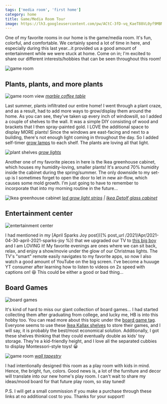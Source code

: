 ```yaml
---
tags: ['media room', 'first home']
category: home
title: Game/Media Room Tour
image: https://lh3.googleusercontent.com/pw/ACtC-3fD-vq_KaeT88VL0yf9MBMJqWrOgHcBDz85cQst9CglMOnT00poCivlbroqF5xZeFm5r3E-WZ-R6qLRedRcKuIaFYfZL-3baKSfaOBXTuM3kqYSBydOJs-o18JQN1I4OByAwx4xy6cDqsVKZ_RfQHUnbQ=w1000-h667-no?authuser=0
---
```


One of my favorite rooms in our home is the game/media room. It's fun, colorful, and comfortable. We certainly spend a lot of time in here, and especially during this last year...it provided us a good amount of entertainment while we were stuck at home. Come on in; I'm excited to share our different interests/hobbies that can be seen throughout this room!

![game room](https://lh3.googleusercontent.com/pw/ACtC-3fD-vq_KaeT88VL0yf9MBMJqWrOgHcBDz85cQst9CglMOnT00poCivlbroqF5xZeFm5r3E-WZ-R6qLRedRcKuIaFYfZL-3baKSfaOBXTuM3kqYSBydOJs-o18JQN1I4OByAwx4xy6cDqsVKZ_RfQHUnbQ=w1000-h667-no?authuser=0)

## Plants, plants, and more plants

![game room view](https://lh3.googleusercontent.com/pw/ACtC-3djeTs3ZZ6HfR2Shz8AtTyVhcbDVzp8oXL9xbIPlNNXye1dsaYvR7T2ZGH-W-a8HdA1or-Y13lIqBVaOSxQLV-xaRk44Bi4PgFRPOOSgHo4BKCd2epJUhRl8Jg81P6nQwTOlZXbM9j7MUnwYm1E7sHP4A=w1000-h667-no?authuser=0)
*[marble coffee table](https://amzn.to/3bAasK7)*

Last summer, plants infiltrated our entire home! I went through a plant craze, and as a result, had to add more ways to grow/display them around the home. As you can see, they've taken up every inch of windowsill, so I added a couple of shelves to the wall. It was a simple DIY consisting of wood and brackets that I then spray-painted gold. I LOVE the additional space to display MORE plants! Since the windows are east-facing and next to a building, there's not enough light coming in throughout the day. So I added self-timer [grow lamps](https://amzn.to/3u4iKkG) to each shelf. The plants are loving all that light.

![plant shelves](https://lh3.googleusercontent.com/pw/ACtC-3cqCZsV8GPD8YAVkFteaFA2uf4HwvMJHLCrZ8vE4pWO7taG4zZPt8PIF0AdIGebUK-QODkaBI2AxGIgozqszT00-fwSuL2a3qCokKBe5xgLXlVGxyu1GlPYFfQxq6Tgsuzm3tdVYFaZjVNByraNyLDaiA=w1000-h667-no?authuser=0)
*[grow lights](https://amzn.to/3u4iKkG)*

Another one of my favorite pieces in here is the Ikea greenhouse cabinet, which houses my humidity-loving, smaller plants! It's around 70% humidity inside the cabinet during the spring/summer. The only downside to my set-up is I sometimes forget to open the door to let in new air-flow, which causes some mold growth. I'm just going to have to remember to incorporate that into my morning routine in the future...

![Ikea greenhouse cabinet](https://lh3.googleusercontent.com/pw/ACtC-3fHA6-1lIhHSIdm-ekEOQ2KnU2bJL45ru75mkn0sbxAVpPqAnvkxTFoSrVAWd4fvK5KSI9mHDPuWJhN4Xo24w2SDtDO4BAykslsBgcGWzK6npsgQxFvPoCkYUCOjhQF_-dNHLJcUdlQvwJszsQuq2QH9Q=w501-h751-no?authuser=0)
*[led grow light strips](https://amzn.to/3eCszjv) | [Ikea Detolf glass cabinet](https://amzn.to/2S8dkXP)*

## Entertainment center

![entertainment center](https://lh3.googleusercontent.com/pw/ACtC-3eOObS69pcFqHbD7j5otO_IRaDj19pBNTb1ZP1qwhu_Fsh8htFuoyJObvBHqDFoxU-zR206TzVVJc-obkcCfYG7V5HgGfniHwx3oWzkyUrl_DoKBBowFTv9FPjnDvJ93KSBH5i06vUxKqXQiEy3HtAFfw=w1000-h667-no?authuser=0)

I had mentioned in my [April Sparks Joy post]({% post_url /2021/Apr/2021-04-30-april-2021-sparks-joy %}) that we upgraded our TV to [this big boy](https://amzn.to/2QUDBII) and I am LOVING it! My favorite evenings are ones where we can sit back, relax, and enjoy a show/movie under the glow of our Christmas lights. The TV's "smart" remote easily navigates to my favorite apps, so now I also watch a good amount of YouTube on the big screen. I've become a huuuge YT consumer after learning how to listen to videos on 2x speed with captions on! :laughing: This could be either a good or bad thing...

## Board Games

![board games](https://lh3.googleusercontent.com/pw/ACtC-3fu0ggeHYoXV9ks-aYHyho3uECJL2QlzjFW99aBxcjgEQ67BS4hBBodt_oOzDyLVk57rUmK5vQXHPlq2k3-NyqXYYuHv6cxN9BOKLDlBpwfgwfJzjnxXG91ptqYQzrNrvJdbQEuT-ckQNyuH6qD0XxKlg=w1000-h667-no?authuser=0)

It's kind of hard to miss our giant collection of board games... I had started collecting them after graduating from college, and lucky me, HB is into this hobby too. You can read more about this topic under the [board game tag](/tag/board-games). Everyone seems to use these [Ikea Kallax shelves](https://amzn.to/3gQCzZ0) to store their games, and I will say, it is probably the best/most economical solution. Additionally, I got these shelves thinking that they could eventually double as kids' toy storage. They're a kid-friendly height, and I love all the separated cubbies to display Montessori-style toys! :grinning:

![game room](https://lh3.googleusercontent.com/pw/ACtC-3e2BCbRoWKqOnkV1ozz-FHHziwYfEgbfQguC_VEkAj9EAKOkR595FPCWKXfG2Hmg_q6tlfeAjg8yuBC2N4hHja1Mj2ypI3E8PrCsgxASZujt6g4YFzzpr4HwfCpdsYvEX04vWPQKFHYWatyH9aitS9pOg=w1000-h667-no?authuser=0)
*[wall tapestry](https://society6.com/product/moonlit-ocean1020853_tapestry?curator=jessicapei)*

I had intentionally designed this room as a play room with kids in mind. Hence, the bright, fun, colors. Good news is, a lot of the furniture and decor will translate into our new home's play room. I can't wait to share my ideas/mood board for that future play room, so stay tuned!

P.S. I will get a small commission if you make a purchase through these links at no additional cost to you. Thanks for your support!